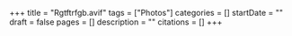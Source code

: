 +++
title = "Rgtftrfgb.avif"
tags = ["Photos"]
categories = []
startDate = ""
draft = false
pages = []
description = ""
citations = []
+++
